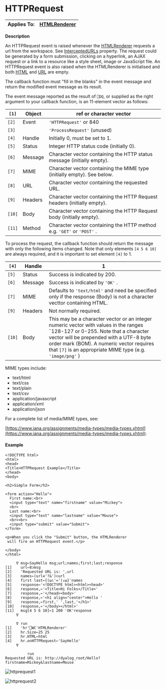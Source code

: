 




<h1 class="heading"><span class="name">HTTPRequest</span></h1>

| Applies To: | [HTMLRenderer](./htmlrenderer.md) |
| --- | ---  |


**Description**


An HTTPRequest event is raised whenever the [HTMLRenderer](./htmlrenderer.md) requests a url from the workspace. See [InterceptedURLs](./interceptedurls.md) property. The request could be generated by a form submission, clicking on a hyperlink, an AJAX request or a link to a resource like a style sheet, image or JavaScript file. An HTTPRequest event is also raised when the HTMLRenderer is initialised and both [HTML](./html.md) and [URL](./url.md) are empty.



The callback function must  "fill in the blanks" in the event message and return the modified event message as its result.



The event message reported as the result of `⎕DQ`, or supplied as the right argument to your callback function, is an 11-element vector as follows:


| `[1]` | Object | ref or character vector |
| --- | --- | ---  |
| `[2]` | Event | `'HTTPRequest'` or 840 |
| `[3]` |  | `'ProcessRequest'` (unused) |
| `[4]` | Handle | Initially 0, must be set to 1. |
| `[5]` | Status | Integer HTTP status code (initially 0). |
| `[6]` | Message | Character vector containing the HTTP status message (initially empty). |
| `[7]` | MIME | Character vector containing the MIME type (initially empty). See below. |
| `[8]` | URL | Character vector containing the requested URL. |
| `[9]` | Headers | Character vector containing the HTTP Request headers (initially empty). |
| `[10]` | Body | Character vector containing the HTTP Request body (initially empty). |
| `[11]` | Method | Character vector containing the HTTP method e.g. `'GET'` or `'POST'` . |




To process the request, the callback function should return the message with only the following items changed. Note that only elements `[4 5 6 10]` are always required, and it is important to set element `[4]` to 1.


| `[4]` | Handle | 1 |
| --- | --- | ---  |
| `[5]` | Status | Success is indicated by 200. |
| `[6]` | Message | Success is indicated by `'OK'` . |
| `[7]` | MIME | Defaults to `'text/html'` and need be specified only if the  response (Body) is not a character vecttor containing HTML. |
| `[9]` | Headers | Not normally required. |
| `[10]` | Body | This may be a character vector  or an integer numeric vector with values in the ranges ¯128-127 or 0-255. Note that a character vector will be prepended with a UTF-8 byte order mark (BOM). A numeric vector requires that `[7]` is an appropriate MIME type (e.g. `'image/png'` ) |




MIME types include:

- text/html
- text/css
- text/plain
- text/csv
- application/javascript
- application/xml
- application/json

For a complete list of media/MIME types, see:


[https://www.iana.org/assignments/media-types/media-types.xhtml](https://www.iana.org/assignments/media-types/media-types.xhtml):


#### Example
```apl
<!DOCTYPE html>
<html>
<head>
<Title>HTTPRequest Example</Title>
</head>
<body>

<h2>Simple Form</h2>

<form action="Hello">
  First name:<br>
  <input type="text" name="firstname" value="Mickey">
  <br>
  Last name:<br>
  <input type="text" name="lastname" value="Mouse">
  <br><br>
  <input type="submit" value="Submit">
</form>

<p>When you click the "Submit" button, the HTMLRenderer
 will fire an HTTPRequest event.</p>

</body>
</html>

```
```apl
     ∇ msg←SayHello msg;url;names;first;last;response
[1]    url←8⊃msg
[2]    'Requested URL is: ',url
[3]    names←(url∊'?&')⊂url
[4]    first last←{(⍵⍳'=')↓⍵}¨names
[5]    response←'<!DOCTYPE html><html><head>'
[6]    response,←'<Title>Hi Folks</Title>'
[7]    response,←'</head><body>'
[8]    response,←'<h1 align="center">Hello '
[9]    response,←first,' ',last,'</h1>'
[10]   response,←'</body></html>'
[11]   msg[4 5 6 10]←1 200 'OK'response
     ∇

```
```apl
     ∇ run
[1]    'hr'⎕WC'HTMLRenderer'
[2]    hr.Size←25 25
[3]    hr.HTML←html
[4]    hr.onHTTPRequest←'SayHello'
     ∇

```
```apl
          run
Requested URL is: http://dyalog_root/Hello?firstname=Mickey&lastname=Mouse

```


![httprequest1](../img/httprequest1.png)


![httprequest2](../img/httprequest2.png)


